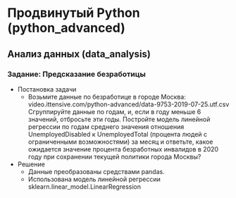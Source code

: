 # Продвинутый Python (python_advanced)
## Анализ данных (data_analysis)
### Задание: Предсказание безработицы
* Постановка задачи 
  * Возьмите данные по безработице в городе Москва: video.ittensive.com/python-advanced/data-9753-2019-07-25.utf.csv Сгруппируйте данные по годам, и, если в году меньше 6 значений, отбросьте эти годы. Постройте модель линейной регрессии по годам среднего значения отношения UnemployedDisabled к UnemployedTotal (процента людей с ограниченными возможностями) за месяц и ответьте, 
	какое ожидается значение процента безработных инвалидов в 2020 году при сохранении текущей политики города Москвы?
* Решение
  * Данные преобразованы средствами pandas.
  * Использована модель линейной регрессии sklearn.linear_model.LinearRegression
